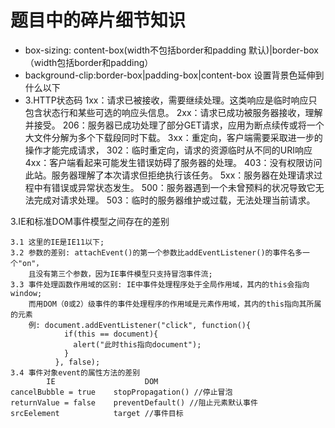 # 题目中的碎片细节知识

* box-sizing: content-box(width不包括border和padding 默认)|border-box（width包括border和padding）
* background-clip:border-box|padding-box|content-box  设置背景色延伸到什么以下
* 3.HTTP状态码
  1xx：请求已被接收，需要继续处理。这类响应是临时响应只包含状态行和某些可选的响应头信息。
  2xx：请求已成功被服务器接收，理解并接受。
  206：服务器已成功处理了部分GET请求，应用为断点续传或将一个大文件分解为多个下载段同时下载。
  3xx：重定向，客户端需要采取进一步的操作才能完成请求，
  302：临时重定向，请求的资源临时从不同的URI响应
  4xx：客户端看起来可能发生错误妨碍了服务器的处理。
  403：没有权限访问此站。服务器理解了本次请求但拒绝执行该任务。
  5xx：服务器在处理请求过程中有错误或异常状态发生。
  500：服务器遇到一个未曾预料的状况导致它无法完成对请求处理。
  503：临时的服务器维护或过载，无法处理当前请求。



3.IE和标准DOM事件模型之间存在的差别

```
3.1 这里的IE是IE11以下;
3.2 参数的差别: attachEvent()的第一个参数比addEventListener()的事件名多一个"on"，
    且没有第三个参数，因为IE事件模型只支持冒泡事件流;
3.3 事件处理函数作用域的区别: IE中事件处理程序处于全局作用域，其内的this会指向window;
    而用DOM（0或2）级事件的事件处理程序的作用域是元素作用域，其内的this指向其所属的元素
    例: document.addEventListener("click", function(){ 
            if(this == document){
              alert("此时this指向document");
            }
          }, false);
3.4 事件对象event的属性方法的差别
        IE                    DOM
cancelBubble = true    stopPropagation() //停止冒泡
returnValue = false    preventDefault() //阻止元素默认事件
srcEelement            target //事件目标
```